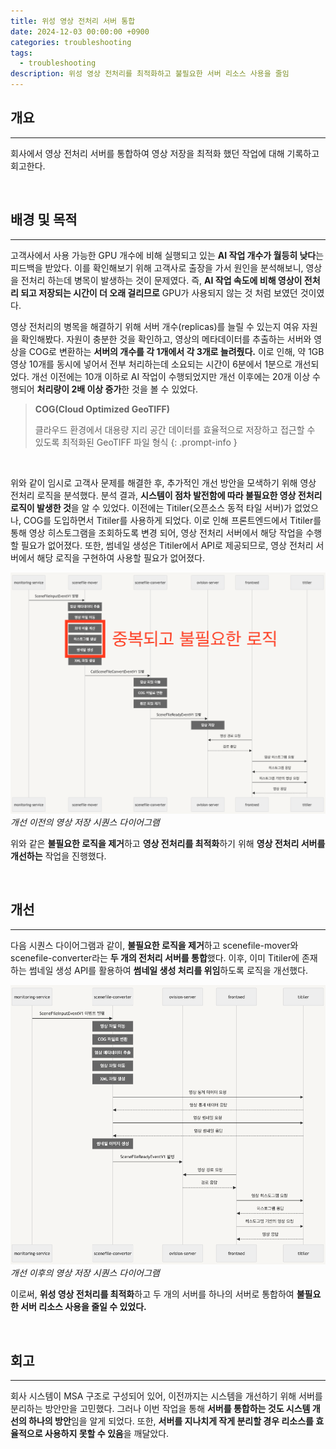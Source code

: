 ```yaml
---
title: 위성 영상 전처리 서버 통합
date: 2024-12-03 00:00:00 +0900
categories: troubleshooting
tags:
  - troubleshooting
description: 위성 영상 전처리를 최적화하고 불필요한 서버 리소스 사용을 줄임
---
```


## 개요
---

회사에서 영상 전처리 서버를 통합하여 영상 저장을 최적화 했던 작업에 대해 기록하고 회고한다.

<br/>

## 배경 및 목적
---

고객사에서 사용 가능한 GPU 개수에 비해 실행되고 있는 **AI 작업 개수가 월등히 낮다**는 피드백을 받았다. 이를 확인해보기 위해 고객사로 출장을 가서 원인을 분석해보니, 영상을 전처리 하는데 병목이 발생하는 것이 문제였다. 즉, **AI 작업 속도에 비해 영상이 전처리 되고 저장되는 시간이 더 오래 걸리므로** GPU가 사용되지 않는 것 처럼 보였던 것이였다.

영상 전처리의 병목을 해결하기 위해 서버 개수(replicas)를 늘릴 수 있는지 여유 자원을 확인해봤다. 자원이 충분한 것을 확인하고, 영상의 메타데이터를 추출하는 서버와 영상을 COG로 변환하는 **서버의 개수를 각 1개에서 각 3개로 늘려줬다.** 이로 인해, 약 1GB 영상 10개를 동시에 넣어서 전부 처리하는데 소요되는 시간이 6분에서 1분으로 개선되었다. 개선 이전에는 10개 이하로 AI 작업이 수행되었지만 개선 이후에는 20개 이상 수행되어 **처리량이 2배 이상 증가**한 것을 볼 수 있었다. 

> **COG(Cloud Optimized GeoTIFF)**
> 
> 클라우드 환경에서 대용량 지리 공간 데이터를 효율적으로 저장하고 접근할 수 있도록 최적화된 GeoTIFF 파일 형식
{: .prompt-info }

<br/>

위와 같이 임시로 고객사 문제를 해결한 후, 추가적인 개선 방안을 모색하기 위해 영상 전처리 로직을 분석했다. 분석 결과, **시스템이 점차 발전함에 따라 불필요한 영상 전처리 로직이 발생한 것**을 알 수 있었다. 이전에는 Titiler(오픈소스 동적 타일 서버)가 없었으나, COG를 도입하면서 Titiler를 사용하게 되었다. 이로 인해 프론트엔드에서 Titiler를 통해 영상 히스토그램을 조회하도록 변경 되어, 영상 전처리 서버에서 해당 작업을 수행할 필요가 없어졌다. 또한, 썸네일 생성은 Titiler에서 API로 제공되므로, 영상 전처리 서버에서 해당 로직을 구현하여 사용할 필요가 없어졌다.

![scene-preprocessing1](/assets/img/scene-preprocessing1.png)
_개선 이전의 영상 저장 시퀀스 다이어그램_

위와 같은 **불필요한 로직을 제거**하고 **영상 전처리를 최적화**하기 위해 **영상 전처리 서버를 개선하는** 작업을 진행했다.

<br/>


## 개선
---

 다음 시퀀스 다이어그램과 같이, **불필요한 로직을 제거**하고 scenefile-mover와 scenefile-converter라는 **두 개의 전처리 서버를 통합**했다. 이후, 이미 Titiler에 존재하는 썸네일 생성 API를 활용하여 **썸네일 생성 처리를 위임**하도록 로직을 개선했다.

![scene-preprocessing2](/assets/img/scene-preprocessing2.png)
_개선 이후의 영상 저장 시퀀스 다이어그램_

이로써, **위성 영상 전처리를 최적화**하고 두 개의 서버를 하나의 서버로 통합하여 **불필요한 서버 리소스 사용을 줄일 수 있었다.**

<br/>

## 회고
---

회사 시스템이 MSA 구조로 구성되어 있어, 이전까지는 시스템을 개선하기 위해 서버를 분리하는 방안만을 고민했다. 그러나 이번 작업을 통해 **서버를 통합하는 것도 시스템 개선의 하나의 방안**임을 알게 되었다. 또한, **서버를 지나치게 작게 분리할 경우 리소스를 효율적으로 사용하지 못할 수 있음**을 깨달았다.